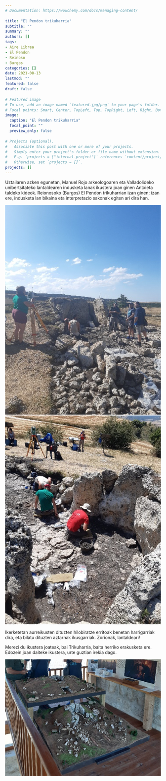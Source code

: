 ```yaml
---
# Documentation: https://wowchemy.com/docs/managing-content/

title: "El Pendon trikuharria"
subtitle: ""
summary: ""
authors: []
tags: 
- Aire Librea
- El Pendon
- Reinoso
- Burgos
categories: []
date: 2021-08-13
lastmod: ""
featured: false
draft: false

# Featured image
# To use, add an image named `featured.jpg/png` to your page's folder.
# Focal points: Smart, Center, TopLeft, Top, TopRight, Left, Right, BottomLeft, Bottom, BottomRight.
image:
  caption: "El Pendon trikuharria"
  focal_point: ""
  preview_only: false

# Projects (optional).
#   Associate this post with one or more of your projects.
#   Simply enter your project's folder or file name without extension.
#   E.g. `projects = ["internal-project"]` references `content/project/deep-learning/index.md`.
#   Otherwise, set `projects = []`.
projects: []
---
```


Uztailaren azken egunetan, Manuel Rojo arkeologoaren eta Valladolideko unibertsitateko lantaldearen indusketa lanak ikustera joan ginen Antxieta taldeko kideok. Reionosoko (Burgos) El Pendon trikuharrian izan ginen; izan ere, indusketa lan bikaina eta interpretazio sakonak egiten ari dira han.

![El Pendon trikuharria](media/1.png)
![El Pendon trikuharria](media/2.png)

Ikerketetan aurreikusten dituzten hilobiratze erritoak benetan harrigarriak dira, eta bilatu dituzten aztarnak ikusgarriak. Zorionak, lantaldeari!

Merezi du ikustera joateak, bai Trikuharria, baita herriko erakusketa ere. Edozein joan daiteke ikustera, urte guztian irekia dago.

![El Pendon trikuharria](media/3.png)
